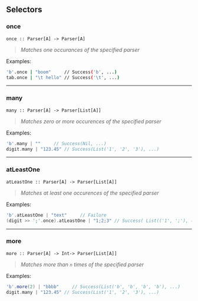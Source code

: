 ## Selectors


### once

`once :: Parser[A] -> Parser[A]`
> *Matches one occurances of the specified parser*

Examples:
```sh
'b'.once | "boom"     // Success('b', ...)
tab.once | "\t hello" // Success('\t', ...)
```
-----------

### many

`many :: Parser[A] -> Parser[List[A]]`
> *Matches zero or more occurences of the specified parser*

Examples:
```scala
'b'.many | ""     // Success(Nil, ...)
digit.many | "123.45" // Success(List('1', '2', '3'), ...)
```
------------

### atLeastOne

`atLeastOne :: Parser[A] -> Parser[List[A]]`
> *Matches at least one occurences of the specified parser*

Examples:
```scala
'b'.atLeastOne | "text"     // Failure
(digit >> ';'.once).atLeastOne | "1;2;3" // Success( List(('1', ';'), ('2', ';')), ... )
```
---------------

### more

`more :: Parser[A] -> Int-> Parser[List[A]]`
> *Matches more than `n` times of the specified parser*

Examples:
```scala
'b'.more(2) | "bbbb"     // Success(List('b', 'b', 'b', 'b'), ...)
digit.many | "123.45" // Success(List('1', '2', '3'), ...)
```